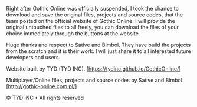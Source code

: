 Right after Gothic Online was officially suspended, I took the chance to download and save the original files, projects and source codes, that the team posted on the official website of Gothic Online.
I will provide the original untouched files to all freely, you can download the files of your choice immediately through the buttons at the website.

Huge thanks and respect to Sative and Bimbol. They have build the projects from the scratch and it is their work. I will just share it to all interested future developers and users.





Website built by TYD (TYD INC). [https://tydinc.github.io/GothicOnline/]

Multiplayer/Online files, projects and source codes by Sative and Bimbol. [http://gothic-online.com.pl/]





© TYD INC • All rights reserved
